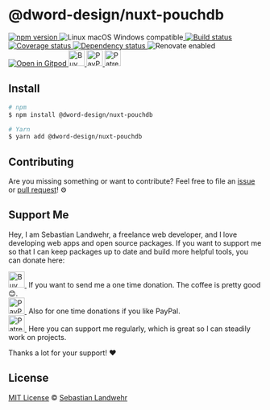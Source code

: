 <!-- TITLE/ -->
# @dword-design/nuxt-pouchdb
<!-- /TITLE -->

<!-- BADGES/ -->
  <p>
    <a href="https://npmjs.org/package/@dword-design/nuxt-pouchdb">
      <img
        src="https://img.shields.io/npm/v/@dword-design/nuxt-pouchdb.svg"
        alt="npm version"
      >
    </a><img src="https://img.shields.io/badge/os-linux%20%7C%C2%A0macos%20%7C%C2%A0windows-blue" alt="Linux macOS Windows compatible"><a href="https://github.com/dword-design/nuxt-pouchdb/actions">
      <img
        src="https://github.com/dword-design/nuxt-pouchdb/workflows/build/badge.svg"
        alt="Build status"
      >
    </a><a href="https://codecov.io/gh/dword-design/nuxt-pouchdb">
      <img
        src="https://codecov.io/gh/dword-design/nuxt-pouchdb/branch/master/graph/badge.svg"
        alt="Coverage status"
      >
    </a><a href="https://david-dm.org/dword-design/nuxt-pouchdb">
      <img src="https://img.shields.io/david/dword-design/nuxt-pouchdb" alt="Dependency status">
    </a><img src="https://img.shields.io/badge/renovate-enabled-brightgreen" alt="Renovate enabled"><br/><a href="https://gitpod.io/#https://github.com/dword-design/nuxt-pouchdb">
      <img src="https://gitpod.io/button/open-in-gitpod.svg" alt="Open in Gitpod">
    </a><a href="https://www.buymeacoffee.com/dword">
      <img
        src="https://www.buymeacoffee.com/assets/img/guidelines/download-assets-sm-2.svg"
        alt="Buy Me a Coffee"
        height="32"
      >
    </a><a href="https://paypal.me/SebastianLandwehr">
      <img
        src="https://dword-design.de/images/paypal.svg"
        alt="PayPal"
        height="32"
      >
    </a><a href="https://www.patreon.com/dworddesign">
      <img
        src="https://dword-design.de/images/patreon.svg"
        alt="Patreon"
        height="32"
      >
    </a>
</p>
<!-- /BADGES -->

<!-- DESCRIPTION/ -->

<!-- /DESCRIPTION -->

<!-- INSTALL/ -->
## Install

```bash
# npm
$ npm install @dword-design/nuxt-pouchdb

# Yarn
$ yarn add @dword-design/nuxt-pouchdb
```
<!-- /INSTALL -->

<!-- LICENSE/ -->
## Contributing

Are you missing something or want to contribute? Feel free to file an [issue](https://github.com/dword-design/nuxt-pouchdb/issues) or [pull request](https://github.com/dword-design/nuxt-pouchdb/pulls)! ⚙️

## Support Me

Hey, I am Sebastian Landwehr, a freelance web developer, and I love developing web apps and open source packages. If you want to support me so that I can keep packages up to date and build more helpful tools, you can donate here:

<p>
  <a href="https://www.buymeacoffee.com/dword">
    <img
      src="https://www.buymeacoffee.com/assets/img/guidelines/download-assets-sm-2.svg"
      alt="Buy Me a Coffee"
      height="32"
    >
  </a>&nbsp;If you want to send me a one time donation. The coffee is pretty good 😊.<br/>
  <a href="https://paypal.me/SebastianLandwehr">
    <img
      src="https://dword-design.de/images/paypal.svg"
      alt="PayPal"
      height="32"
    >
  </a>&nbsp;Also for one time donations if you like PayPal.<br/>
  <a href="https://www.patreon.com/dworddesign">
    <img
      src="https://dword-design.de/images/patreon.svg"
      alt="Patreon"
      height="32"
    >
  </a>&nbsp;Here you can support me regularly, which is great so I can steadily work on projects.
</p>

Thanks a lot for your support! ❤️

## License

[MIT License](https://opensource.org/licenses/MIT) © [Sebastian Landwehr](https://dword-design.de)
<!-- /LICENSE -->
